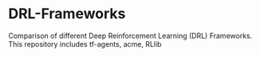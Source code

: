 # DRL-Frameworks
Comparison of different Deep Reinforcement Learning (DRL) Frameworks. This repository includes tf-agents, acme, RLlib
